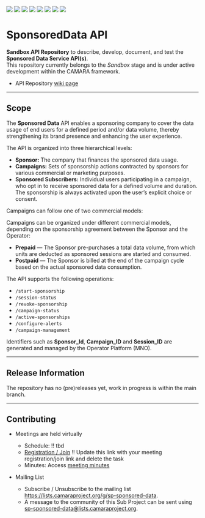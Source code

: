 <a href="https://github.com/camaraproject/SponsoredData/commits/" title="Last Commit"><img src="https://img.shields.io/github/last-commit/camaraproject/SponsoredData?style=plastic"></a>
<a href="https://github.com/camaraproject/SponsoredData/issues" title="Open Issues"><img src="https://img.shields.io/github/issues/camaraproject/SponsoredData?style=plastic"></a>
<a href="https://github.com/camaraproject/SponsoredData/pulls" title="Open Pull Requests"><img src="https://img.shields.io/github/issues-pr/camaraproject/SponsoredData?style=plastic"></a>
<a href="https://github.com/camaraproject/SponsoredData/graphs/contributors" title="Contributors"><img src="https://img.shields.io/github/contributors/camaraproject/SponsoredData?style=plastic"></a>
<a href="https://github.com/camaraproject/SponsoredData" title="Repo Size"><img src="https://img.shields.io/github/repo-size/camaraproject/SponsoredData?style=plastic"></a>
<a href="https://github.com/camaraproject/SponsoredData/blob/main/LICENSE" title="License"><img src="https://img.shields.io/badge/License-Apache%202.0-green.svg?style=plastic"></a>
<a href="https://github.com/camaraproject/SponsoredData/releases/latest" title="Latest Release"><img src="https://img.shields.io/github/release/camaraproject/SponsoredData?style=plastic"></a>
<a href="https://github.com/camaraproject/Governance/blob/main/ProjectStructureAndRoles.md" title="Sandbox API Repository"><img src="https://img.shields.io/badge/Sandbox%20API%20Repository-yellow?style=plastic"></a>

# SponsoredData API

**Sandbox API Repository** to describe, develop, document, and test the **Sponsored Data Service API(s)**.  
This repository currently belongs to the *Sandbox* stage and is under active development within the CAMARA framework.

* API Repository [wiki page](https://lf-camaraproject.atlassian.net/wiki/x/f4CVDg)

---

## Scope

The **Sponsored Data** API enables a sponsoring company to cover the data usage of end users for a defined period and/or data volume, thereby strengthening its brand presence and enhancing the user experience.

The API is organized into three hierarchical levels:

- **Sponsor:** The company that finances the sponsored data usage.  
- **Campaigns:** Sets of sponsorship actions contracted by sponsors for various commercial or marketing purposes.  
- **Sponsored Subscribers:** Individual users participating in a campaign, who opt in to receive sponsored data for a defined volume and duration. The sponsorship is always activated upon the user’s explicit choice or consent.  

Campaigns can follow one of two commercial models:

Campaigns can be organized under different commercial models, depending on the sponsorship agreement between the Sponsor and the Operator:

- **Prepaid** — The Sponsor pre-purchases a total data volume, from which units are deducted as sponsored sessions are started and consumed.  
- **Postpaid** — The Sponsor is billed at the end of the campaign cycle based on the actual sponsored data consumption.

The API supports the following operations:

- `/start-sponsorship`  
- `/session-status`  
- `/revoke-sponsorship`  
- `/campaign-status`  
- `/active-sponsorships`  
- `/configure-alerts`  
- `/campaign-management`

Identifiers such as **Sponsor_Id**, **Campaign_ID** and **Session_ID** are generated and managed by the Operator Platform (MNO). 

---

## Release Information

The repository has no (pre)releases yet, work in progress is within the main branch.  


---

## Contributing

* Meetings are held virtually <!-- for new, independent Sandbox API repositories request a meeting link from the LF admin team or replace the information with the existing meeting information of the Sub Project -->

  * Schedule: !! tbd
  * [Registration / Join](https://zoom-lfx.platform.linuxfoundation.org/meetings/telcoapi) !! Update this link with your meeting registration/join link and delete the task
  * Minutes: Access [meeting minutes](https://github.com/camaraproject/SponsoredData/tree/main/documentation/MeetingMinutes)
* Mailing List
  * Subscribe / Unsubscribe to the mailing list <https://lists.camaraproject.org/g/sp-sponsored-data>.
  * A message to the community of this Sub Project can be sent using <sp-sponsored-data@lists.camaraproject.org>.
